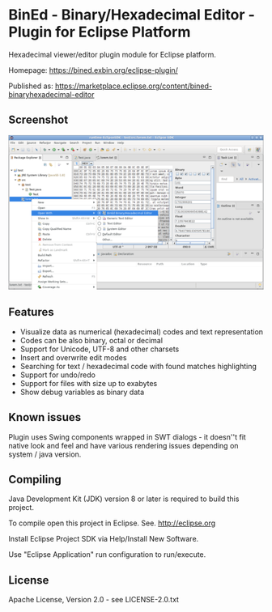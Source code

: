 BinEd - Binary/Hexadecimal Editor - Plugin for Eclipse Platform
===============================================================

Hexadecimal viewer/editor plugin module for Eclipse platform.

Homepage: https://bined.exbin.org/eclipse-plugin/  

Published as: https://marketplace.eclipse.org/content/bined-binaryhexadecimal-editor  

Screenshot
----------

![BinEd-Editor Screenshot](images/bined-eclipse-screenshot.png?raw=true)

Features
--------

  * Visualize data as numerical (hexadecimal) codes and text representation
  * Codes can be also binary, octal or decimal
  * Support for Unicode, UTF-8 and other charsets
  * Insert and overwrite edit modes
  * Searching for text / hexadecimal code with found matches highlighting
  * Support for undo/redo
  * Support for files with size up to exabytes
  * Show debug variables as binary data

Known issues
------------

Plugin uses Swing components wrapped in SWT dialogs - it doesn''t fit native look and feel and have various rendering issues depending on system / java version. 

Compiling
---------

Java Development Kit (JDK) version 8 or later is required to build this project.

To compile open this project in Eclipse. See. http://eclipse.org

Install Eclipse Project SDK via Help/Install New Software.

Use "Eclipse Application" run configuration to run/execute.

License
-------

Apache License, Version 2.0 - see LICENSE-2.0.txt
